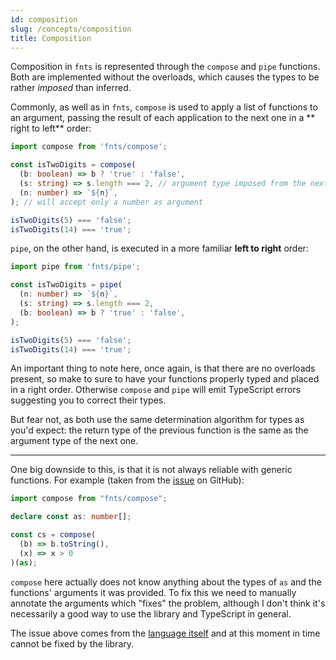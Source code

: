 ```yaml
---
id: composition
slug: /concepts/composition
title: Composition
---
```


Composition in `fnts` is represented through the `compose` and `pipe` functions.
Both are implemented without the overloads, which causes the types to be
rather *imposed* than inferred.

Commonly, as well as in `fnts`, `compose` is used to apply a list of functions
to an argument, passing the result of each application to the next one in a **
right to left** order:

```typescript
import compose from 'fnts/compose';

const isTwoDigits = compose(
  (b: boolean) => b ? 'true' : 'false',
  (s: string) => s.length === 2, // argument type imposed from the next function
  (n: number) => `${n}`,
); // will accept only a number as argument

isTwoDigits(5) === 'false';
isTwoDigits(14) === 'true';
```

`pipe`, on the other hand, is executed in a more familiar **left to right**
order:

```typescript
import pipe from 'fnts/pipe';

const isTwoDigits = pipe(
  (n: number) => `${n}`,
  (s: string) => s.length === 2,
  (b: boolean) => b ? 'true' : 'false',
);

isTwoDigits(5) === 'false';
isTwoDigits(14) === 'true';
```

An important thing to note here, once again, is that there are no overloads
present, so make to sure to have your functions properly typed and placed in a
right order. Otherwise `compose` and `pipe` will emit TypeScript errors
suggesting you to correct their types.

But fear not, as both use the same determination algorithm for types as you'd
expect: the return type of the previous function is the same as the argument
type of the next one.

---

One big downside to this, is that it is not always reliable with generic
functions. For example (taken from
the [issue](https://github.com/drizzer14/fnts/issues/16) on GitHub):

```typescript
import compose from "fnts/compose";

declare const as: number[];

const cs = compose(
  (b) => b.toString(),
  (x) => x > 0
)(as);
```

`compose` here actually does not know anything about the types of `as` and the
functions' arguments it was provided. To fix this we need to manually annotate
the arguments which "fixes" the problem, although I don't think it's necessarily
a good way to use the library and TypeScript in general.

The issue above comes from
the [language itself](https://github.com/microsoft/TypeScript/issues/30369) and
at this moment in time cannot be fixed by the library.
